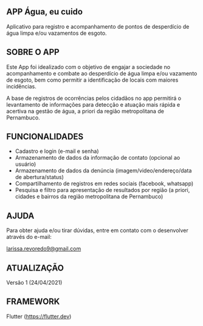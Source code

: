 ## APP Água, eu cuido
Aplicativo para registro e acompanhamento de pontos de desperdício de água limpa e/ou vazamentos de esgoto.

## SOBRE O APP
Este App foi idealizado com o objetivo de engajar a sociedade no acompanhamento e combate ao desperdício de água limpa e/ou vazamento de esgoto, bem como permitir a identificação de locais com maiores incidências.

A base de registros de ocorrências pelos cidadãos no app permitirá o levantamento de informações para detecção e atuação mais rápida e acertiva na gestão de água, a priori da região metropolitana de Pernambuco.  

## FUNCIONALIDADES
- Cadastro e login (e-mail e senha)
- Armazenamento de dados da informação de contato (opcional ao usuário)
- Armazenamento de dados da denúncia (imagem/video/endereço/data de abertura/status)
- Compartilhamento de registros em redes sociais (facebook, whatsapp)
- Pesquisa e filtro para apresentação de resultados por região (a priori, cidades e bairros da região metropolitana de Pernambuco)

## AJUDA
Para obter ajuda e/ou tirar dúvidas, entre em contato com o desenvolver através do e-mail:

larissa.revoredo9@gmail.com

## ATUALIZAÇÃO
Versão 1 (24/04/2021)

## FRAMEWORK
Flutter (https://flutter.dev)
